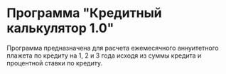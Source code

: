 # Программа "Кредитный калькулятор 1.0"

Программа предназначена для расчета ежемесячного аннуитетного плажета по кредиту на 1, 2 и 3 года исходя из суммы кредита и процентной ставки по кредиту.